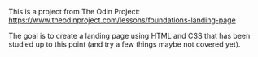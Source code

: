 This is a project from The Odin Project: https://www.theodinproject.com/lessons/foundations-landing-page

The goal is to create a landing page using HTML and CSS that has been studied up to this point (and try a few things maybe not covered yet).